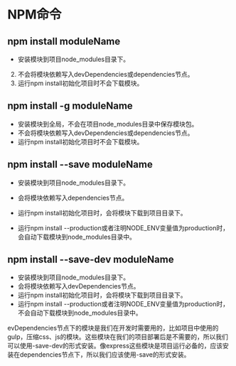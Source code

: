 # NPM命令

## npm install moduleName

- 安装模块到项目node_modules目录下。  
2. 不会将模块依赖写入devDependencies或dependencies节点。  
3. 运行npm install初始化项目时不会下载模块。

## npm install -g moduleName

- 安装模块到全局，不会在项目node_modules目录中保存模块包。
- 不会将模块依赖写入devDependencies或dependencies节点。
- 运行npm install初始化项目时不会下载模块。 

## npm install --save moduleName

- 安装模块到项目node_modules目录下。
- 会将模块依赖写入dependencies节点。

- 运行npm install初始化项目时，会将模块下载到项目目录下。
- 运行npm install --production或者注明NODE_ENV变量值为production时，会自动下载模块到node_modules目录中。 

## npm install --save-dev moduleName

- 安装模块到项目node_modules目录下。
- 会将模块依赖写入devDependencies节点。
- 运行npm install初始化项目时，会将模块下载到项目目录下。
- 运行npm install --production或者注明NODE_ENV变量值为production时，不会自动下载模块到node_modules目录中。 

evDependencies节点下的模块是我们在开发时需要用的，比如项目中使用的gulp，压缩css、js的模块。这些模块在我们的项目部署后是不需要的，所以我们可以使用-save-dev的形式安装。像express这些模块是项目运行必备的，应该安装在dependencies节点下，所以我们应该使用-save的形式安装。
